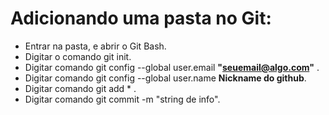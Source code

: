 # Adicionando uma pasta no Git:

- Entrar na pasta, e abrir o Git Bash.
- Digitar o comando git init.
- Digitar comando git config --global user.email **"seuemail@algo.com"** .
- Digitar comando git config --global user.name **Nickname do github**.
- Digitar comando git add * .
- Digitar comando git commit -m "string de info".

